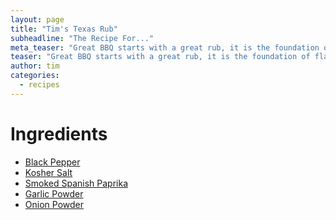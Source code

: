 ```yaml
---
layout: page
title: "Tim's Texas Rub"
subheadline: "The Recipe For..."
meta_teaser: "Great BBQ starts with a great rub, it is the foundation of flavor."
teaser: "Great BBQ starts with a great rub, it is the foundation of flavor."
author: tim
categories:
  - recipes
---
```


# Ingredients

* [Black Pepper][black-pepper]
* [Kosher Salt][kosher-salt]
* [Smoked Spanish Paprika][smoked-paprika]
* [Garlic Powder][garlic-powder]
* [Onion Powder][onion-powder]

[smoked-paprika]: http://www.amazon.com/McCormick-Premium-Smoked-Paprika-Ounce/dp/B007YXV172/ref=sr_1_3?ie=UTF8&qid=1428035935&sr=8-3&keywords=smoked+paprika&tag=timraybnet-20
[black-pepper]: http://www.amazon.com/McCormick-Black-Ground-Pepper-18-Ounce/dp/B001PQOAWC/ref=sr_1_1?ie=UTF8&qid=1428036134&sr=8-1&keywords=mccormick+black+pepper&tag=timraybnet-20
[kosher-salt]: http://www.amazon.com/Morton-Coarse-Kosher-Salt-Pound/dp/B000Q68WSA/ref=sr_1_1?ie=UTF8&qid=1428036180&sr=8-1&keywords=kosher+salt&tag=timraybnet-20
[onion-powder]: http://www.amazon.com/McCormick-Granulated-Onion-18-Ounce/dp/B0048B35HM/ref=sr_1_2?ie=UTF8&qid=1428036220&sr=8-2&keywords=mccormick+onion+powder&tag=timraybnet-20
[garlic-powder]: http://www.amazon.com/McCormick-Granulated-Garlic-26-Ounce/dp/B001PQMJIY/ref=sr_1_7?ie=UTF8&qid=1428036297&sr=8-7&keywords=mccormick+garlic+powder&tag=timraybnet-20
